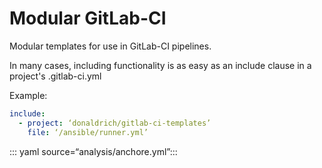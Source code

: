 # Modular GitLab-CI

Modular templates for use in GitLab-CI pipelines.

In many cases, including functionality is as easy as an include clause in a project's .gitlab-ci.yml

Example:

``` yaml
include:
  - project: ‘donaldrich/gitlab-ci-templates’
    file: ‘/ansible/runner.yml’
```

::: yaml source=“analysis/anchore.yml”:::

